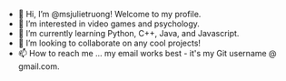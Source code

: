 - 👋 Hi, I’m @msjulietruong! Welcome to my profile.
- 👀 I’m interested in video games and psychology.
- 🌱 I’m currently learning Python, C++, Java, and Javascript.
- 💞️ I’m looking to collaborate on any cool projects!
- 📫 How to reach me ... my email works best - it's my Git username @ gmail.com.

<!---
msjulietruong/msjulietruong is a ✨ special ✨ repository because its `README.md` (this file) appears on your GitHub profile.
You can click the Preview link to take a look at your changes.
--->
